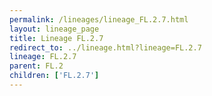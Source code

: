 ```yaml
---
permalink: /lineages/lineage_FL.2.7.html
layout: lineage_page
title: Lineage FL.2.7
redirect_to: ../lineage.html?lineage=FL.2.7
lineage: FL.2.7
parent: FL.2
children: ['FL.2.7']
---
```

